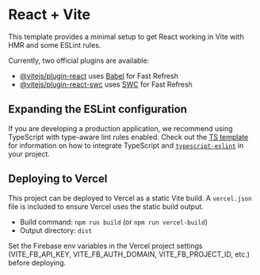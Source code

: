 # React + Vite

This template provides a minimal setup to get React working in Vite with HMR and some ESLint rules.

Currently, two official plugins are available:

- [@vitejs/plugin-react](https://github.com/vitejs/vite-plugin-react/blob/main/packages/plugin-react) uses [Babel](https://babeljs.io/) for Fast Refresh
- [@vitejs/plugin-react-swc](https://github.com/vitejs/vite-plugin-react/blob/main/packages/plugin-react-swc) uses [SWC](https://swc.rs/) for Fast Refresh

## Expanding the ESLint configuration

If you are developing a production application, we recommend using TypeScript with type-aware lint rules enabled. Check out the [TS template](https://github.com/vitejs/vite/tree/main/packages/create-vite/template-react-ts) for information on how to integrate TypeScript and [`typescript-eslint`](https://typescript-eslint.io) in your project.

## Deploying to Vercel

This project can be deployed to Vercel as a static Vite build. A `vercel.json` file is included to ensure Vercel uses the static build output.

- Build command: `npm run build` (or `npm run vercel-build`)
- Output directory: `dist`

Set the Firebase env variables in the Vercel project settings (VITE_FB_API_KEY, VITE_FB_AUTH_DOMAIN, VITE_FB_PROJECT_ID, etc.) before deploying.
